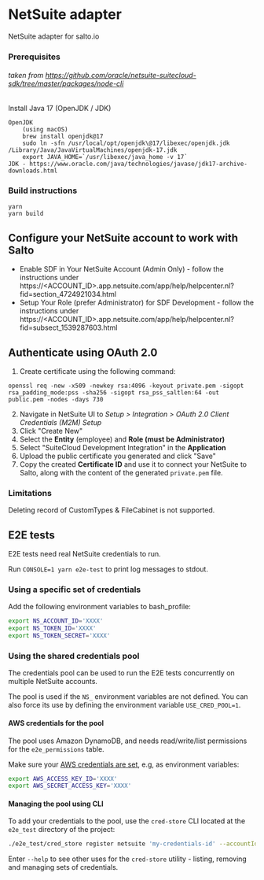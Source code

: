 # NetSuite adapter

NetSuite adapter for salto.io

### Prerequisites

###### taken from https://github.com/oracle/netsuite-suitecloud-sdk/tree/master/packages/node-cli

Install Java 17 (OpenJDK / JDK)

```
OpenJDK
    (using macOS)
    brew install openjdk@17
    sudo ln -sfn /usr/local/opt/openjdk\@17/libexec/openjdk.jdk /Library/Java/JavaVirtualMachines/openjdk-17.jdk
    export JAVA_HOME=`/usr/libexec/java_home -v 17`
JDK - https://www.oracle.com/java/technologies/javase/jdk17-archive-downloads.html
```

### Build instructions

```
yarn
yarn build
```

## Configure your NetSuite account to work with Salto

- Enable SDF in Your NetSuite Account (Admin Only) - follow the instructions under https://<ACCOUNT_ID>.app.netsuite.com/app/help/helpcenter.nl?fid=section_4724921034.html
- Setup Your Role (prefer Administrator) for SDF Development - follow the instructions under https://<ACCOUNT_ID>.app.netsuite.com/app/help/helpcenter.nl?fid=subsect_1539287603.html

## Authenticate using OAuth 2.0

1. Create certificate using the following command:

```
openssl req -new -x509 -newkey rsa:4096 -keyout private.pem -sigopt rsa_padding_mode:pss -sha256 -sigopt rsa_pss_saltlen:64 -out public.pem -nodes -days 730
```

2. Navigate in NetSuite UI to _Setup > Integration > OAuth 2.0 Client Credentials (M2M) Setup_
3. Click "Create New"
4. Select the **Entity** (employee) and **Role (must be Administrator)**
5. Select "SuiteCloud Development Integration" in the **Application**
6. Upload the public certificate you generated and click "Save"
7. Copy the created **Certificate ID** and use it to connect your NetSuite to Salto, along with the content of the generated `private.pem` file.

### Limitations

Deleting record of CustomTypes & FileCabinet is not supported.

## E2E tests

E2E tests need real NetSuite credentials to run.

Run `CONSOLE=1 yarn e2e-test` to print log messages to stdout.

### Using a specific set of credentials

Add the following environment variables to bash_profile:

```bash
export NS_ACCOUNT_ID='XXXX'
export NS_TOKEN_ID='XXXX'
export NS_TOKEN_SECRET='XXXX'
```

### Using the shared credentials pool

The credentials pool can be used to run the E2E tests concurrently on multiple NetSuite accounts.

The pool is used if the `NS_` environment variables are not defined. You can also force its use by defining the environment variable `USE_CRED_POOL=1`.

#### AWS credentials for the pool

The pool uses Amazon DynamoDB, and needs read/write/list permissions for the `e2e_permissions` table.

Make sure your [AWS credentials are set](https://docs.aws.amazon.com/cli/latest/userguide/cli-chap-configure.html), e.g, as environment variables:

```bash
export AWS_ACCESS_KEY_ID='XXXX'
export AWS_SECRET_ACCESS_KEY='XXXX'
```

#### Managing the pool using CLI

To add your credentials to the pool, use the `cred-store` CLI located at the `e2e_test` directory of the project:

```bash
./e2e_test/cred_store register netsuite 'my-credentials-id' --accountId='tstdrv1234567' --tokenId='MYTOKENID' --tokenSecret='MYTOKENSECRET'
```

Enter `--help` to see other uses for the `cred-store` utility - listing, removing and managing sets of credentials.
